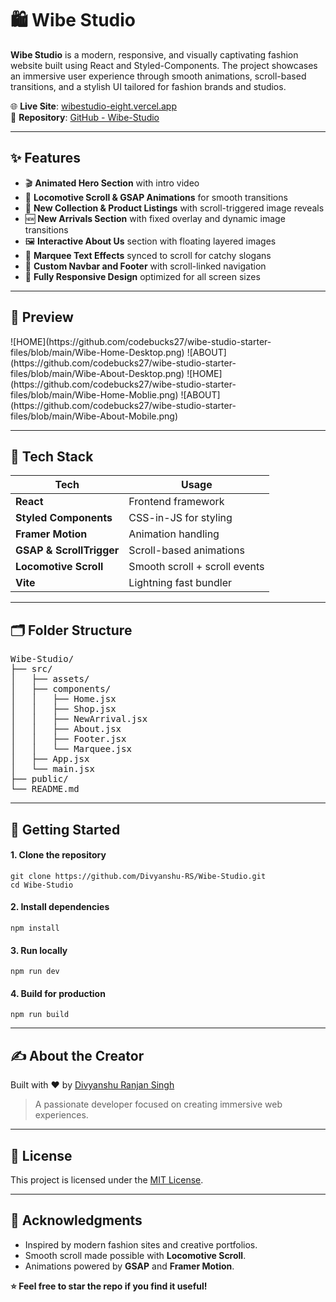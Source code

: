 <h1>🛍️ Wibe Studio</h1>

<p><strong>Wibe Studio</strong> is a modern, responsive, and visually captivating fashion website built using React and Styled-Components. The project showcases an immersive user experience through smooth animations, scroll-based transitions, and a stylish UI tailored for fashion brands and studios.</p>

<p>🌐 <strong>Live Site</strong>: <a href="https://wibestudio-eight.vercel.app/" target="_blank">wibestudio-eight.vercel.app</a><br>
📁 <strong>Repository</strong>: <a href="https://github.com/Divyanshu-RS/Wibe-Studio" target="_blank">GitHub - Wibe-Studio</a></p>

<hr />

<h2>✨ Features</h2>
<ul>
  <li>🎬 <strong>Animated Hero Section</strong> with intro video</li>
  <li>🎥 <strong>Locomotive Scroll & GSAP Animations</strong> for smooth transitions</li>
  <li>🛒 <strong>New Collection & Product Listings</strong> with scroll-triggered image reveals</li>
  <li>🆕 <strong>New Arrivals Section</strong> with fixed overlay and dynamic image transitions</li>
  <li>🖼️ <strong>Interactive About Us</strong> section with floating layered images</li>
  <li>💫 <strong>Marquee Text Effects</strong> synced to scroll for catchy slogans</li>
  <li>🧭 <strong>Custom Navbar and Footer</strong> with scroll-linked navigation</li>
  <li>📱 <strong>Fully Responsive Design</strong> optimized for all screen sizes</li>
</ul>

<hr />

<h2>📸 Preview</h2>
![HOME](https://github.com/codebucks27/wibe-studio-starter-files/blob/main/Wibe-Home-Desktop.png)
![ABOUT](https://github.com/codebucks27/wibe-studio-starter-files/blob/main/Wibe-About-Desktop.png)
![HOME](https://github.com/codebucks27/wibe-studio-starter-files/blob/main/Wibe-Home-Moblie.png)
![ABOUT](https://github.com/codebucks27/wibe-studio-starter-files/blob/main/Wibe-About-Mobile.png)

<hr />

<h2>🔧 Tech Stack</h2>
<table>
  <thead>
    <tr>
      <th>Tech</th>
      <th>Usage</th>
    </tr>
  </thead>
  <tbody>
    <tr>
      <td><strong>React</strong></td>
      <td>Frontend framework</td>
    </tr>
    <tr>
      <td><strong>Styled Components</strong></td>
      <td>CSS-in-JS for styling</td>
    </tr>
    <tr>
      <td><strong>Framer Motion</strong></td>
      <td>Animation handling</td>
    </tr>
    <tr>
      <td><strong>GSAP & ScrollTrigger</strong></td>
      <td>Scroll-based animations</td>
    </tr>
    <tr>
      <td><strong>Locomotive Scroll</strong></td>
      <td>Smooth scroll + scroll events</td>
    </tr>
    <tr>
      <td><strong>Vite</strong></td>
      <td>Lightning fast bundler</td>
    </tr>
  </tbody>
</table>

<hr />

<h2>🗂️ Folder Structure</h2>
<pre>
Wibe-Studio/
├── src/
│   ├── assets/
│   ├── components/
│   │   ├── Home.jsx
│   │   ├── Shop.jsx
│   │   ├── NewArrival.jsx
│   │   ├── About.jsx
│   │   ├── Footer.jsx
│   │   └── Marquee.jsx
│   ├── App.jsx
│   └── main.jsx
├── public/
└── README.md
</pre>

<hr />

<h2>🚀 Getting Started</h2>

<h4>1. Clone the repository</h4>
<pre><code>git clone https://github.com/Divyanshu-RS/Wibe-Studio.git
cd Wibe-Studio</code></pre>

<h4>2. Install dependencies</h4>
<pre><code>npm install</code></pre>

<h4>3. Run locally</h4>
<pre><code>npm run dev</code></pre>

<h4>4. Build for production</h4>
<pre><code>npm run build</code></pre>

<hr />

<h2>✍️ About the Creator</h2>
<p>Built with ❤️ by <a href="https://divyanshu0212.github.io/Divyanshu_Ranjan_Singh.github.io/" target="_blank">Divyanshu Ranjan Singh</a></p>

<blockquote>
  A passionate developer focused on creating immersive web experiences.
</blockquote>

<hr />

<h2>📄 License</h2>
<p>This project is licensed under the <a href="LICENSE" target="_blank">MIT License</a>.</p>

<hr />

<h2>🙌 Acknowledgments</h2>
<ul>
  <li>Inspired by modern fashion sites and creative portfolios.</li>
  <li>Smooth scroll made possible with <strong>Locomotive Scroll</strong>.</li>
  <li>Animations powered by <strong>GSAP</strong> and <strong>Framer Motion</strong>.</li>
</ul>

<p><strong>⭐ Feel free to star the repo if you find it useful!</strong></p>

